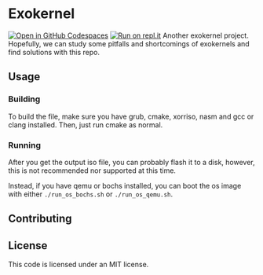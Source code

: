 # Exokernel
[![Open in GitHub Codespaces](https://github.com/codespaces/badge.svg)](https://github.com/codespaces/new?hide_repo_select=true&ref=main&repo=459370590)
[![Run on repl.it](https://repl.it/badge/github/lochnessdragon/exokernel)](https://repl.it/github/lochnessdragon/exokernel}&ref=button)
Another exokernel project. Hopefully, we can study some pitfalls and shortcomings of exokernels and find solutions with this repo.

## Usage

### Building

To build the file, make sure you have grub, cmake, xorriso, nasm and gcc or clang installed. Then, just run cmake as normal.

### Running
After you get the output iso file, you can probably flash it to a disk, however, this is not recommended nor supported at this time.

Instead, if you have qemu or bochs installed, you can boot the os image with either `./run_os_bochs.sh` or `./run_os_qemu.sh`.

## Contributing

## License
This code is licensed under an MIT license.
